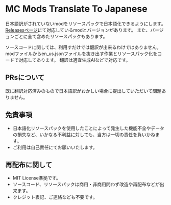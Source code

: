 # MC Mods Translate To Japanese

日本語訳がされていないmodをリソースパックで日本語化できるようにします。
[Releasesページ](https://github.com/dimgraycat/mc-mods-translate-to-japanese/releases)にて対応しているmodとバージョンがあります。
また、バージョンごとに全て含めたリソースパックもあります。

ソースコードに関しては、利用すだけでは翻訳が出来るわけではありません。
modファイルからen_us.jsonファイルを抜き出す作業とリソースパック化をコードで対応してあります。
翻訳は適宜生成AIなどで対応です。

## PRsについて

既に翻訳対応済みのもので日本語訳がおかしい場合に提出していただいて問題ありません。

## 免責事項

- 日本語化リソースパックを使用したことによって発生した機能不全やデータの損失など、いかなる不利益に対しても、当方は一切の責任を負いかねます。
- ご利用は自己責任にてお願いいたします。

## 再配布に関して

- MIT License準拠です。
- ソースコード、リソースパックは商用・非商用問わず改造や再配布などが出来ます。
- クレジット表記、ご連絡なども不要です。
